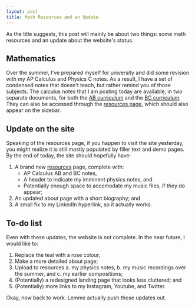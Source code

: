 ```yaml
---
layout: post
title: Math Resources and an Update
---
```


As the title suggests, this post will mainly be about two things: some math resources and an update about the website's status.

## Mathematics

Over the summer, I've prepared myself for university and did some revision with my AP Calculus and Physics C notes. As a result, I have a set of condensed notes that doesn't teach, but rather remind you of those subjects. The calculus notes that I am posting today are available, in two separate documents, for both the [AB curriculum](/files/CalcAB.pdf) and the [BC curriculum](/files/CalcBC.pdf). They can also be accessed through the [resources page](/resources), which should also appear on the sidebar.

## Update on the site

Speaking of the resources page, if you happen to visit the site yesterday, you might realize it is still mostly populated by filler text and demo pages. By the end of today, the site should hopefully have:

1. A brand new [resources](/resources) page, complete with:
    * AP Calculus AB and BC notes,
    * A header to indicate my imminent physics notes, and
    * Potentially enough space to accomodate my music files, if they do appear;
2. An updated about page with a short biography; and
3. A small fix to my LinkedIn hyperlink, so it actually works.

## To-do list

Even with these updates, the website is not complete. In the near future, I would like to:
1. Replace the teal with a rose colour;
2. Make a more detailed about page;
3. Upload to resources
    a. my physics notes,
    b. my music recordings over the summer, and
    c. my earlier compositions;
4. (Potentially) a redesigned landing page that looks less cluttered; and
5. (Potentially) more links to my Instagram, Youtube, and Twitter.

Okay, now back to work. Lemme actually push those updates out.